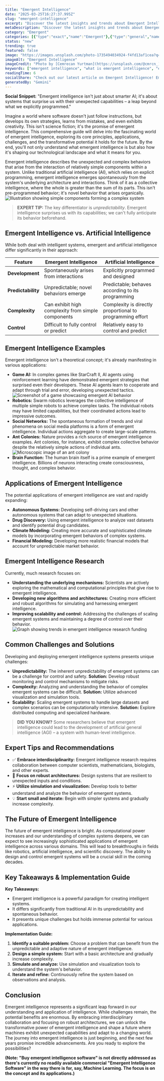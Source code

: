 ```yaml
---
title: "Emergent Intelligence"
date: "2025-03-25T16:27:37.995Z"
slug: "emergent-intelligence"
excerpt: "Discover the latest insights and trends about Emergent Intelligence. This comprehensive guide covers everything you need to know about Emergent Intelligence in 2025."
metaDescription: "Discover the latest insights and trends about Emergent Intelligence. This comprehensive guide covers everything you need to know about Emergent Intelligenc..."
category: "Emergent"
categories: [{"type":"exact","name":"Emergent"},{"type":"general","name":"Artificial Intelligence"},{"type":"medium","name":"Machine Learning"},{"type":"specific","name":"Deep Learning"},{"type":"niche","name":"Neural Networks"}]
status: "new"
trending: true
featured: false
image: "https://images.unsplash.com/photo-1735494034924-f4fd13af1cea?q=85&w=1200&fit=max&fm=webp&auto=compress"
imageAlt: "Emergent Intelligence"
imageCredit: "Photo by [Cemrecan Yurtman](https://unsplash.com/@cmrcn_) on Unsplash"
keywords: ["emergent intelligence", "what is emergent intelligence", "emergent intelligence examples", "emergent intelligence vs artificial intelligence", "emergent intelligence in games", "applications of emergent intelligence", "emergent intelligence research", "buy emergent intelligence software", "emergent intelligence future", "how does emergent intelligence work"]
readingTime: 6
socialShare: "Check out our latest article on Emergent Intelligence! Emergent Intelligence #emergent intelligence #what is emergent intelligence #emergent intelligence examples"
generatedBy: "Gemini"
---
```


**Social Snippet:**  "Emergent intelligence isn't just about smarter AI; it's about systems that surprise us with their unexpected capabilities – a leap beyond what we explicitly programmed."

Imagine a world where software doesn't just follow instructions, but develops its own strategies, learns from mistakes, and even exhibits creativity.  This isn't science fiction; it's the promise of emergent intelligence.  This comprehensive guide will delve into the fascinating world of emergent intelligence, exploring its core principles, applications, challenges, and the transformative potential it holds for the future.  By the end, you'll not only understand what emergent intelligence is but also how it's shaping our technological landscape and what it means for you.



Emergent intelligence describes the unexpected and complex behaviors that arise from the interaction of relatively simple components within a system.  Unlike traditional artificial intelligence (AI), which relies on explicit programming, emergent intelligence emerges spontaneously from the system's underlying architecture and interactions.  Think of it as a collective intelligence, where the whole is greater than the sum of its parts. This isn't pre-programmed behavior; it's novel behavior that arises organically. ![Illustration showing simple components forming a complex system](https://images.unsplash.com/photo-1516192518150-0d8fee5425e3?q=85&w=1200&fit=max&fm=webp&auto=compress)

> **EXPERT TIP:**  The key differentiator is *unpredictability*.  Emergent intelligence surprises us with its capabilities; we can't fully anticipate its behavior beforehand.

## Emergent Intelligence vs. Artificial Intelligence

While both deal with intelligent systems, emergent and artificial intelligence differ significantly in their approach:

| Feature          | Emergent Intelligence                               | Artificial Intelligence                                   |
|-----------------|----------------------------------------------------|--------------------------------------------------------|
| **Development** | Spontaneously arises from interactions                | Explicitly programmed and designed                        |
| **Predictability** | Unpredictable; novel behaviors emerge                 | Predictable; behaves according to its programming          |
| **Complexity**   | Can exhibit high complexity from simple components    | Complexity is directly proportional to programming effort |
| **Control**      | Difficult to fully control or predict                 | Relatively easy to control and predict                   |

## Emergent Intelligence Examples

Emergent intelligence isn't a theoretical concept; it's already manifesting in various applications:

* **Game AI:**  In complex games like StarCraft II, AI agents using reinforcement learning have demonstrated emergent strategies that surprised even their developers.  These AI agents learn to cooperate and adapt through trial and error, developing unexpected tactics. ![Screenshot of a game showcasing emergent AI behavior](https://images.unsplash.com/photo-1717501218636-a390f9ac5957?q=85&w=1200&fit=max&fm=webp&auto=compress)
* **Robotics:**  Swarm robotics leverages the collective intelligence of multiple simple robots to achieve complex tasks.  The individual robots may have limited capabilities, but their coordinated actions lead to impressive outcomes.
* **Social Networks:**  The spontaneous formation of trends and viral phenomena on social media platforms is a form of emergent intelligence.  Individual actions aggregate to create large-scale patterns.
* **Ant Colonies:**  Nature provides a rich source of emergent intelligence examples.  Ant colonies, for instance, exhibit complex collective behavior despite the relatively simple actions of individual ants. ![Microscopic image of an ant colony](https://images.unsplash.com/photo-1717501218385-55bc3a95be94?q=85&w=1200&fit=max&fm=webp&auto=compress)
* **Brain Function:**  The human brain itself is a prime example of emergent intelligence.  Billions of neurons interacting create consciousness, thought, and complex behavior.

## Applications of Emergent Intelligence

The potential applications of emergent intelligence are vast and rapidly expanding:

* **Autonomous Systems:**  Developing self-driving cars and other autonomous systems that can adapt to unexpected situations.
* **Drug Discovery:**  Using emergent intelligence to analyze vast datasets and identify potential drug candidates.
* **Climate Modeling:**  Creating more accurate and sophisticated climate models by incorporating emergent behaviors of complex systems.
* **Financial Modeling:**  Developing more realistic financial models that account for unpredictable market behavior.

## Emergent Intelligence Research

Currently, much research focuses on:

* **Understanding the underlying mechanisms:**  Scientists are actively exploring the mathematical and computational principles that give rise to emergent intelligence.
* **Developing new algorithms and architectures:**  Creating more efficient and robust algorithms for simulating and harnessing emergent intelligence.
* **Improving scalability and control:**  Addressing the challenges of scaling emergent systems and maintaining a degree of control over their behavior. ![Graph showing trends in emergent intelligence research funding](https://images.unsplash.com/photo-1630019332571-0c16e87e022c?q=85&w=1200&fit=max&fm=webp&auto=compress)

## Common Challenges and Solutions

Developing and deploying emergent intelligence systems presents unique challenges:

* **Unpredictability:**  The inherent unpredictability of emergent systems can be a challenge for control and safety.  **Solution:** Develop robust monitoring and control mechanisms to mitigate risks.
* **Complexity:**  Analyzing and understanding the behavior of complex emergent systems can be difficult.  **Solution:**  Utilize advanced visualization and simulation tools.
* **Scalability:**  Scaling emergent systems to handle large datasets and complex scenarios can be computationally intensive.  **Solution:** Explore distributed computing and specialized hardware.

> **DID YOU KNOW?** Some researchers believe that emergent intelligence could lead to the development of artificial general intelligence (AGI) – a system with human-level intelligence.

## Expert Tips and Recommendations

* ✅ **Embrace interdisciplinarity:**  Emergent intelligence research requires collaboration between computer scientists, mathematicians, biologists, and other experts.
* 🔑 **Focus on robust architectures:**  Design systems that are resilient to unexpected inputs and conditions.
* ⚡ **Utilize simulation and visualization:**  Develop tools to better understand and analyze the behavior of emergent systems.
* 💡 **Start small and iterate:**  Begin with simpler systems and gradually increase complexity.

## The Future of Emergent Intelligence

The future of emergent intelligence is bright.  As computational power increases and our understanding of complex systems deepens, we can expect to see increasingly sophisticated applications of emergent intelligence across various domains.  This will lead to breakthroughs in fields like robotics, artificial intelligence, and scientific discovery. The ability to design and control emergent systems will be a crucial skill in the coming decades.

## Key Takeaways & Implementation Guide

**Key Takeaways:**

* Emergent intelligence is a powerful paradigm for creating intelligent systems.
* It differs significantly from traditional AI in its unpredictability and spontaneous behavior.
* It presents unique challenges but holds immense potential for various applications.

**Implementation Guide:**

1. **Identify a suitable problem:**  Choose a problem that can benefit from the unpredictable and adaptive nature of emergent intelligence.
2. **Design a simple system:**  Start with a basic architecture and gradually increase complexity.
3. **Simulate and analyze:**  Use simulation and visualization tools to understand the system's behavior.
4. **Iterate and refine:**  Continuously refine the system based on observations and analysis.

## Conclusion

Emergent intelligence represents a significant leap forward in our understanding and application of intelligence.  While challenges remain, the potential benefits are enormous.  By embracing interdisciplinary collaboration and focusing on robust architectures, we can unlock the transformative power of emergent intelligence and shape a future where machines exhibit unexpected capabilities and adapt to a changing world.  The journey into emergent intelligence is just beginning, and the next few years promise incredible advancements.  Are you ready to explore the possibilities?

**(Note:  "Buy emergent intelligence software" is not directly addressed as there's currently no readily available commercial "Emergent Intelligence Software" in the way there is for, say, Machine Learning.  The focus is on the concept and its applications.)**
